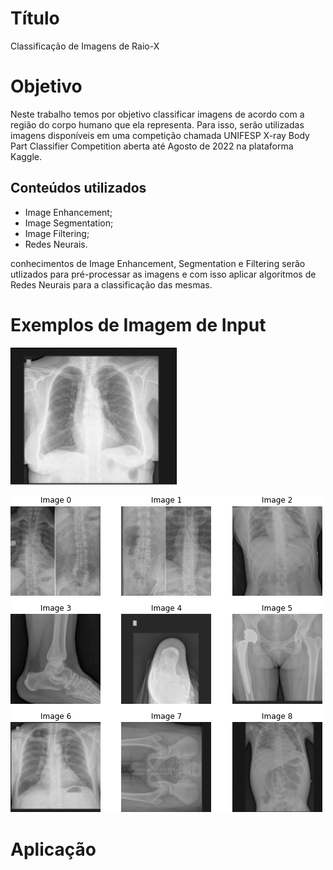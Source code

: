 # Título
Classificação de Imagens de Raio-X

# Objetivo


Neste trabalho temos por objetivo classificar imagens de acordo com a região do corpo humano que ela representa. 
Para isso, serão utilizadas imagens disponíveis em uma competição chamada UNIFESP X-ray Body Part Classifier Competition aberta até Agosto de 2022 na plataforma Kaggle.

## Conteúdos utilizados

* Image Enhancement;
* Image Segmentation;
* Image Filtering;
* Redes Neurais.

conhecimentos de Image Enhancement, Segmentation e Filtering serão utlizados para pré-processar as imagens e com isso aplicar algoritmos de Redes Neurais para a classificação das mesmas.

# Exemplos de Imagem de Input

![Pulmão](/Imagens/Pulmão.png)

![Diversos](/Imagens/Diversos.png)


# Aplicação


